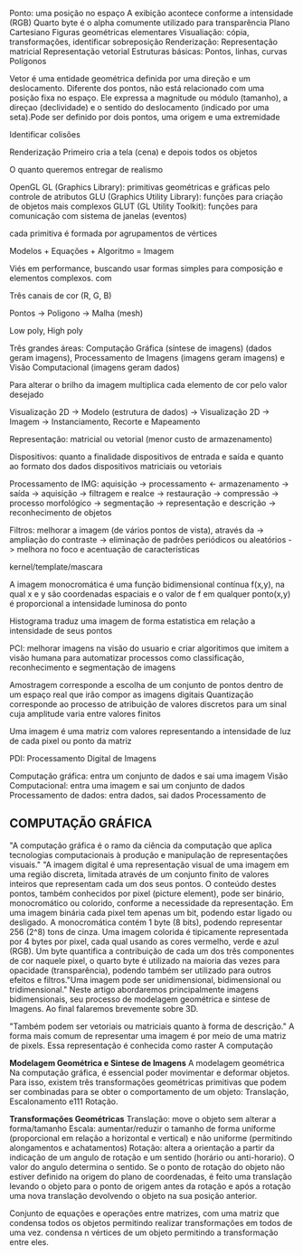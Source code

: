 Ponto: uma posição no espaço
A exibição acontece conforme a intensidade (RGB)
Quarto byte é o alpha comumente utilizado para transparência
Plano Cartesiano
Figuras geométricas elementares
Visualiação: cópia, transformações, identificar sobreposição
Renderização: 
Representação matricial
Representação vetorial
Estruturas básicas: Pontos, linhas, curvas
Polígonos

Vetor é uma entidade geométrica definida por uma direção e um deslocamento. Diferente dos pontos, não está relacionado com uma posição fixa no espaço. Ele expressa a magnitude ou módulo (tamanho), a direçao (declividade) e o sentido do deslocamento (indicado por uma seta).Pode ser definido por dois pontos, uma origem e uma extremidade

Identificar colisões

Renderização
Primeiro cria a tela (cena) e depois todos os objetos

O quanto queremos entregar de realismo

OpenGL
GL (Graphics Library): primitivas geométricas e gráficas pelo controle de atributos
GLU (Graphics Utility Library): funções para criação de objetos mais complexos
GLUT (GL Utility Toolkit): funções para comunicação com sistema de janelas (eventos)

cada primitiva é formada por agrupamentos de vértices

Modelos + Equações + Algoritmo = Imagem

Viés em performance, buscando usar formas simples para composição e elementos complexos. com 

Três canais de cor (R, G, B)

Pontos -> Poligono -> Malha (mesh)

Low poly, High poly

Três grandes áreas: Computação Gráfica (síntese de imagens) (dados geram imagens), Processamento de Imagens (imagens geram imagens) e Visão Computacional (imagens geram dados)

Para alterar o brilho da imagem multiplica cada elemento de cor pelo valor desejado

Visualização 2D
 -> Modelo (estrutura de dados) -> Visualização 2D -> Imagem 
 -> Instanciamento, Recorte e Mapeamento

Representação: matricial ou vetorial (menor custo de armazenamento)

Dispositivos: quanto a finalidade dispositivos de entrada e saída e quanto ao formato dos dados dispositivos matriciais ou vetoriais

Processamento de IMG: aquisição -> processamento <- armazenamento -> saída 
-> aquisição
-> filtragem e realce
-> restauração
-> compressão
-> processo morfológico
-> segmentação
-> representação e descrição
-> reconhecimento de objetos

Filtros: melhorar a imagem (de vários pontos de vista), através da
-> ampliação do contraste
-> eliminação de padrões periódicos ou aleatórios
-> melhora no foco e acentuação de características

kernel/template/mascara

A imagem monocromática é uma função bidimensional contínua f(x,y), na qual x e y são coordenadas espaciais e o valor de f em qualquer ponto(x,y) é proporcional a intensidade luminosa do ponto

Histograma traduz uma imagem de forma estatistica em relação a intensidade de seus pontos

PCI: melhorar imagens na visão do usuario e criar algoritimos que imitem a visão humana para automatizar processos como classificação, reconhecimento e segmentação de imagens

Amostragem corresponde a escolha de um conjunto de pontos dentro de um espaço real que irão compor as imagens digitais
Quantização corresponde ao processo de atribuição de valores discretos para um sinal cuja amplitude varia entre valores finitos

Uma imagem é uma matriz com valores representando a intensidade de luz de cada pixel ou ponto da matriz

PDI: Processamento Digital de Imagens

Computação gráfica: entra um conjunto de dados e sai uma imagem
Visão Computacional: entra uma imagem e sai um conjunto de dados
Processamento de dados: entra dados, sai dados
Processamento de 
## COMPUTAÇÃO GRÁFICA
"A computação gráfica é o ramo da ciência da computação que aplica tecnologias computacionais à produção e manipulação de representações visuais." 
"A imagem digital é uma representação visual de uma imagem em uma região discreta, limitada através de um conjunto finito de valores inteiros que representam cada um dos seus pontos. O conteúdo destes pontos, também conhecidos por pixel (picture element), pode ser binário, monocromático ou colorido, conforme a necessidade da representação. Em uma imagem binária cada pixel tem apenas um bit, podendo estar ligado ou desligado. A monocromática contém 1 byte (8 bits), podendo representar 256 (2^8) tons de cinza. Uma imagem colorida é tipicamente representada por 4 bytes por pixel, cada qual usando as cores vermelho, verde e azul (RGB). Um byte quantifica a contribuição de cada um dos três componentes de cor naquele pixel, o quarto byte é utilizado na maioria das vezes para opacidade (transparência), podendo também ser utilizado para outros efeitos e filtros."Uma imagem pode ser unidimensional, bidimensional ou tridimensional."
Neste artigo abordaremos principalmente imagens bidimensionais, seu processo de modelagem geométrica e sintese de Imagens. Ao final falaremos brevemente sobre 3D.

"Também podem ser vetoriais ou matriciais quanto à forma de descrição." A forma mais comum de representar uma imagem é por meio de uma matriz de pixels. Essa representação é conhecida como raster
A computação

**Modelagem Geométrica e Sintese de Imagens**
A modelagem geométrica
Na computação gráfica, é essencial poder movimentar e deformar objetos. Para isso, existem três transformações geométricas primitivas que podem ser combinadas para se obter o comportamento de um objeto: Translação, Escalonamento e111 Rotação.

**Transformações Geométricas**
Translação: move o objeto sem alterar a forma/tamanho
Escala: aumentar/reduzir o tamanho de forma uniforme (proporcional em relação a horizontal e vertical) e não uniforme (permitindo alongamentos e achatamentos)
Rotação: altera a orientação a partir da indicação de um angulo de rotação e um sentido (horário ou anti-horario). O valor do angulo determina o sentido. Se o ponto de rotação do objeto não estiver definido na origem do plano de coordenadas, é feito uma translação levando o objeto para o ponto de origem antes da rotação e após a rotação uma nova translação devolvendo o objeto na sua posição anterior.

Conjunto de equações e operações entre matrizes, com uma matriz que condensa todos os objetos permitindo realizar transformações em todos de uma vez. condensa n vértices de um objeto permitindo a transformação entre eles.

